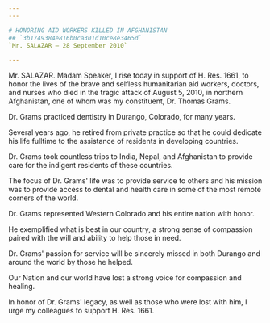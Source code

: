 ```yaml
---
---

# HONORING AID WORKERS KILLED IN AFGHANISTAN
## `3b1749384e816b0ca301d10ce8e3465d`
`Mr. SALAZAR — 28 September 2010`

---
```



Mr. SALAZAR. Madam Speaker, I rise today in support of H. Res. 1661, 
to honor the lives of the brave and selfless humanitarian aid workers, 
doctors, and nurses who died in the tragic attack of August 5, 2010, in 
northern Afghanistan, one of whom was my constituent, Dr. Thomas Grams.

Dr. Grams practiced dentistry in Durango, Colorado, for many years.

Several years ago, he retired from private practice so that he could 
dedicate his life fulltime to the assistance of residents in developing 
countries.

Dr. Grams took countless trips to India, Nepal, and Afghanistan to 
provide care for the indigent residents of these countries.

The focus of Dr. Grams' life was to provide service to others and his 
mission was to provide access to dental and health care in some of the 
most remote corners of the world.

Dr. Grams represented Western Colorado and his entire nation with 
honor.

He exemplified what is best in our country, a strong sense of 
compassion paired with the will and ability to help those in need.

Dr. Grams' passion for service will be sincerely missed in both 
Durango and around the world by those he helped.

Our Nation and our world have lost a strong voice for compassion and 
healing.

In honor of Dr. Grams' legacy, as well as those who were lost with 
him, I urge my colleagues to support H. Res. 1661.